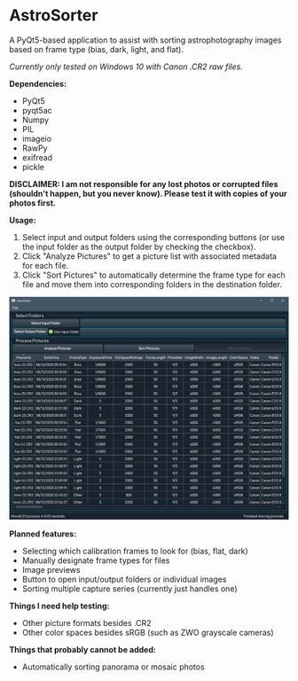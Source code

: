 # AstroSorter
A PyQt5-based application to assist with sorting astrophotography images based on frame type (bias, dark, light, and flat).

*Currently only tested on Windows 10 with Canon .CR2 raw files.*

**Dependencies:**

* PyQt5
* pyqt5ac
* Numpy
* PIL
* imageio
* RawPy
* exifread
* pickle

**DISCLAIMER: I am not responsible for any lost photos or corrupted files (shouldn't happen, but you never know). Please test it with copies of your photos first.**

**Usage:**  
1. Select input and output folders using the corresponding buttons (or use the input folder as the output folder by checking the checkbox).
2. Click "Analyze Pictures" to get a picture list with associated metadata for each file.
3. Click "Sort Pictures" to automatically determine the frame type for each file and move them into corresponding folders in the destination folder.
    
![Screenshot of program](/demo.png)

**Planned features:** 
* Selecting which calibration frames to look for (bias, flat, dark)
* Manually designate frame types for files
* Image previews
* Button to open input/output folders or individual images
* Sorting multiple capture series (currently just handles one)

**Things I need help testing:**
* Other picture formats besides .CR2
* Other color spaces besides sRGB (such as ZWO grayscale cameras)

**Things that probably cannot be added:**
* Automatically sorting panorama or mosaic photos



